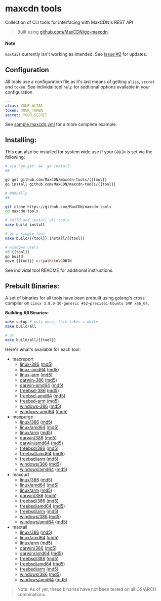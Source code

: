 maxcdn tools
============

Collection of CLI tools for interfacing with MaxCDN's REST API

> Built using [github.com/MaxCDN/go-maxcdn](https://github.com/MaxCDN/go-maxcdn).

#### Note

`maxtail` currently isn't working as intended. See [issue #2](https://github.com/MaxCDN/maxcdn-tools/issues/2) for updates.

Configuration
-------------

All tools use a configuration file as it's last means of getting `alias`, `secret` and
`token`. See individal tool `help` for addtional options available in your configuration.

```yaml
---
alias: YOUR_ALIAS
token: YOUR_TOKEN
secret: YOUR_SECRET
```

See [sample.maxcdn.yml](sample.maxcdn.yml) for a more complete example.


Installing:
-----------

This can also be installed for system wide use if your `GOBIN` is set via the following:

```bash
# via 'go get' && 'go install'
##

go get github.com/MaxCDN/maxcdn-tools/{{tool}}
go install github.com/MaxCDN/maxcdn-tools/{{tool}}

# manually
##

git clone https://github.com/MaxCDN/maxcdn-tools
cd maxcdn-tools

# build and install all tools
make build install

# or a single tool
make build/{{tool}} install/{{tool}}

# windows users
cd {{tool}}
go build
move {{tool}} c:\path\to\GOBIN
```

See individal tool README for additional instructions.

Prebuilt Binaries:
------------------

A set of binaries for all tools have been prebuilt using golang's cross compiler on `Linux 3.8.0-36-generic #52~precise1-Ubuntu SMP x86_64`.

**Building All Binaries:**

```bash
make setup # only once, this takes a while
make build/all

# or
make build/all/{{tool}}
```

Here's what's available for each tool:

- maxreport
    - [linux-386](http://get.maxcdn.com/maxreport/linux/386/maxpurge) ([md5](http://get.maxcdn.com/maxreport/linux/386/maxpurge.md5))
    - [linux-amd64](http://get.maxcdn.com/maxreport/linux/amd64/maxpurge) ([md5](http://get.maxcdn.com/maxreport/linux/amd64/maxpurge.md5))
    - [linux-arm](http://get.maxcdn.com/maxreport/linux/arm/maxpurge) ([md5](http://get.maxcdn.com/maxreport/linux/arm/maxpurge.md5))
    - [darwin-386](http://get.maxcdn.com/maxreport/darwin/386/maxpurge) ([md5](http://get.maxcdn.com/maxreport/darwin/386/maxpurge.md5))
    - [darwin-amd64](http://get.maxcdn.com/maxreport/darwin/amd64/maxpurge) ([md5](http://get.maxcdn.com/maxreport/darwin/amd64/maxpurge.md5))
    - [freebsd-386](http://get.maxcdn.com/maxreport/freebsd/386/maxpurge) ([md5](http://get.maxcdn.com/maxreport/freebsd/386/maxpurge.md5))
    - [freebsd-amd64](http://get.maxcdn.com/maxreport/freebsd/amd64/maxpurge) ([md5](http://get.maxcdn.com/maxreport/freebsd/amd64/maxpurge.md5))
    - [freebsd-arm](http://get.maxcdn.com/maxreport/freebsd/arm/maxpurge) ([md5](http://get.maxcdn.com/maxreport/freebsd/arm/maxpurge.md5))
    - [windows-386](http://get.maxcdn.com/maxreport/windows/386/maxpurge.exe) ([md5](http://get.maxcdn.com/maxreport/windows/386/maxpurge.exe.md5))
    - [windows-amd64](http://get.maxcdn.com/maxreport/windows/amd64/maxpurge.exe) ([md5](http://get.maxcdn.com/maxreport/windows/amd64/maxpurge.exe.md5))
- maxpurge
    - [linux/386](http://get.maxcdn.com/maxpurge/linux/386/maxpurge) ([md5](http://get.maxcdn.com/maxpurge/linux/386/maxpurge.md5))
    - [linux/amd64](http://get.maxcdn.com/maxpurge/linux/amd64/maxpurge) ([md5](http://get.maxcdn.com/maxpurge/linux/amd64/maxpurge.md5))
    - [linux/arm](http://get.maxcdn.com/maxpurge/linux/arm/maxpurge) ([md5](http://get.maxcdn.com/maxpurge/linux/arm/maxpurge.md5))
    - [darwin/386](http://get.maxcdn.com/maxpurge/darwin/386/maxpurge) ([md5](http://get.maxcdn.com/maxpurge/darwin/386/maxpurge.md5))
    - [darwin/amd64](http://get.maxcdn.com/maxpurge/darwin/amd64/maxpurge) ([md5](http://get.maxcdn.com/maxpurge/darwin/amd64/maxpurge.md5))
    - [freebsd/386](http://get.maxcdn.com/maxpurge/freebsd/386/maxpurge) ([md5](http://get.maxcdn.com/maxpurge/freebsd/386/maxpurge.md5))
    - [freebsd/amd64](http://get.maxcdn.com/maxpurge/freebsd/amd64/maxpurge) ([md5](http://get.maxcdn.com/maxpurge/freebsd/amd64/maxpurge.md5))
    - [freebsd/arm](http://get.maxcdn.com/maxpurge/freebsd/arm/maxpurge) ([md5](http://get.maxcdn.com/maxpurge/freebsd/arm/maxpurge.md5))
    - [windows/386](http://get.maxcdn.com/maxpurge/windows/386/maxpurge.exe) ([md5](http://get.maxcdn.com/maxpurge/windows/386/maxpurge.exe.md5))
    - [windows/amd64](http://get.maxcdn.com/maxpurge/windows/amd64/maxpurge.exe) ([md5](http://get.maxcdn.com/maxpurge/windows/amd64/maxpurge.exe.md5))
- maxcurl
    - [linux/386](http://get.maxcdn.com/maxcurl/linux/386/maxcurl) ([md5](http://get.maxcdn.com/maxcurl/linux/386/maxcurl.md5))
    - [linux/amd64](http://get.maxcdn.com/maxcurl/linux/amd64/maxcurl) ([md5](http://get.maxcdn.com/maxcurl/linux/amd64/maxcurl.md5))
    - [linux/arm](http://get.maxcdn.com/maxcurl/linux/arm/maxcurl) ([md5](http://get.maxcdn.com/maxcurl/linux/arm/maxcurl.md5))
    - [darwin/386](http://get.maxcdn.com/maxcurl/darwin/386/maxcurl) ([md5](http://get.maxcdn.com/maxcurl/darwin/amd64/maxcurl.md5))
    - [freebsd/386](http://get.maxcdn.com/maxcurl/freebsd/386/maxcurl) ([md5](http://get.maxcdn.com/maxcurl/freebsd/386/maxcurl.md5))
    - [freebsd/amd64](http://get.maxcdn.com/maxcurl/freebsd/amd64/maxcurl) ([md5](http://get.maxcdn.com/maxcurl/freebsd/amd64/maxcurl.md5))
    - [freebsd/arm](http://get.maxcdn.com/maxcurl/freebsd/arm/maxcurl) ([md5](http://get.maxcdn.com/maxcurl/freebsd/arm/maxcurl.md5))
    - [windows/386](http://get.maxcdn.com/maxcurl/windows/386/maxcurl.exe) ([md5](http://get.maxcdn.com/maxcurl/windows/386/maxcurl.exe.md5))
    - [windows/amd64](http://get.maxcdn.com/maxcurl/windows/amd64/maxcurl.exe) ([md5](http://get.maxcdn.com/maxcurl/windows/amd64/maxcurl.exe.md5))
- maxtail
    - [linux/386](http://get.maxcdn.com/maxtail/linux/386/maxtail) ([md5](http://get.maxcdn.com/maxtail/linux/386/maxtail.md5))
    - [linux/amd64](http://get.maxcdn.com/maxtail/linux/amd64/maxtail) ([md5](http://get.maxcdn.com/maxtail/linux/amd64/maxtail.md5))
    - [linux/arm](http://get.maxcdn.com/maxtail/linux/arm/maxtail) ([md5](http://get.maxcdn.com/maxtail/linux/arm/maxtail.md5))
    - [darwin/386](http://get.maxcdn.com/maxtail/darwin/386/maxtail) ([md5](http://get.maxcdn.com/maxtail/darwin/386/maxtail.md5))
    - [darwin/amd64](http://get.maxcdn.com/maxtail/darwin/amd64/maxtail) ([md5](http://get.maxcdn.com/maxtail/darwin/amd64/maxtail.md5))
    - [freebsd/386](http://get.maxcdn.com/maxtail/freebsd/386/maxtail) ([md5](http://get.maxcdn.com/maxtail/freebsd/386/maxtail.md5))
    - [freebsd/amd64](http://get.maxcdn.com/maxtail/freebsd/amd64/maxtail) ([md5](http://get.maxcdn.com/maxtail/freebsd/amd64/maxtail.md5))
    - [freebsd/arm](http://get.maxcdn.com/maxtail/freebsd/arm/maxtail) ([md5](http://get.maxcdn.com/maxtail/freebsd/arm/maxtail.md5))
    - [windows/386](http://get.maxcdn.com/maxtail/windows/386/maxtail.exe) ([md5](http://get.maxcdn.com/maxtail/windows/386/maxtail.exe.md5))
    - [windows/amd64](http://get.maxcdn.com/maxtail/windows/amd64/maxtail.exe) ([md5](http://get.maxcdn.com/maxtail/windows/amd64/maxtail.exe.md5))

> Note: As of yet, these binaries have not been tested on all OS/ARCH combinations.


